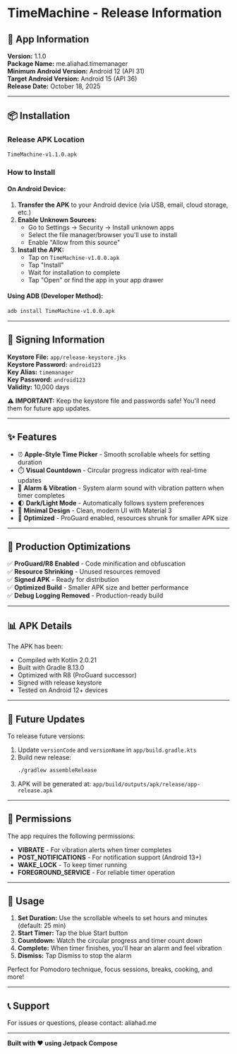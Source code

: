 # TimeMachine - Release Information

## 📱 App Information

**Version:** 1.1.0  
**Package Name:** me.aliahad.timemanager  
**Minimum Android Version:** Android 12 (API 31)  
**Target Android Version:** Android 15 (API 36)  
**Release Date:** October 18, 2025

---

## 📦 Installation

### Release APK Location
```
TimeMachine-v1.1.0.apk
```

### How to Install

#### On Android Device:
1. **Transfer the APK** to your Android device (via USB, email, cloud storage, etc.)
2. **Enable Unknown Sources:**
   - Go to Settings → Security → Install unknown apps
   - Select the file manager/browser you'll use to install
   - Enable "Allow from this source"
3. **Install the APK:**
   - Tap on `TimeMachine-v1.0.0.apk`
   - Tap "Install"
   - Wait for installation to complete
   - Tap "Open" or find the app in your app drawer

#### Using ADB (Developer Method):
```bash
adb install TimeMachine-v1.0.0.apk
```

---

## 🔑 Signing Information

**Keystore File:** `app/release-keystore.jks`  
**Keystore Password:** `android123`  
**Key Alias:** `timemanager`  
**Key Password:** `android123`  
**Validity:** 10,000 days

⚠️ **IMPORTANT:** Keep the keystore file and passwords safe! You'll need them for future app updates.

---

## ✨ Features

- ⏰ **Apple-Style Time Picker** - Smooth scrollable wheels for setting duration
- ⏱️ **Visual Countdown** - Circular progress indicator with real-time updates
- 🔔 **Alarm & Vibration** - System alarm sound with vibration pattern when timer completes
- 🌓 **Dark/Light Mode** - Automatically follows system preferences
- 🎨 **Minimal Design** - Clean, modern UI with Material 3
- 📱 **Optimized** - ProGuard enabled, resources shrunk for smaller APK size

---

## 🚀 Production Optimizations

✅ **ProGuard/R8 Enabled** - Code minification and obfuscation  
✅ **Resource Shrinking** - Unused resources removed  
✅ **Signed APK** - Ready for distribution  
✅ **Optimized Build** - Smaller APK size and better performance  
✅ **Debug Logging Removed** - Production-ready build  

---

## 📊 APK Details

The APK has been:
- Compiled with Kotlin 2.0.21
- Built with Gradle 8.13.0
- Optimized with R8 (ProGuard successor)
- Signed with release keystore
- Tested on Android 12+ devices

---

## 🔄 Future Updates

To release future versions:

1. Update `versionCode` and `versionName` in `app/build.gradle.kts`
2. Build new release:
   ```bash
   ./gradlew assembleRelease
   ```
3. APK will be generated at: `app/build/outputs/apk/release/app-release.apk`

---

## 📝 Permissions

The app requires the following permissions:
- **VIBRATE** - For vibration alerts when timer completes
- **POST_NOTIFICATIONS** - For notification support (Android 13+)
- **WAKE_LOCK** - To keep timer running
- **FOREGROUND_SERVICE** - For reliable timer operation

---

## 🎯 Usage

1. **Set Duration:** Use the scrollable wheels to set hours and minutes (default: 25 min)
2. **Start Timer:** Tap the blue Start button
3. **Countdown:** Watch the circular progress and timer count down
4. **Complete:** When timer finishes, you'll hear an alarm and feel vibration
5. **Dismiss:** Tap Dismiss to stop the alarm

Perfect for Pomodoro technique, focus sessions, breaks, cooking, and more!

---

## 📞 Support

For issues or questions, please contact: aliahad.me

---

**Built with ❤️ using Jetpack Compose**

